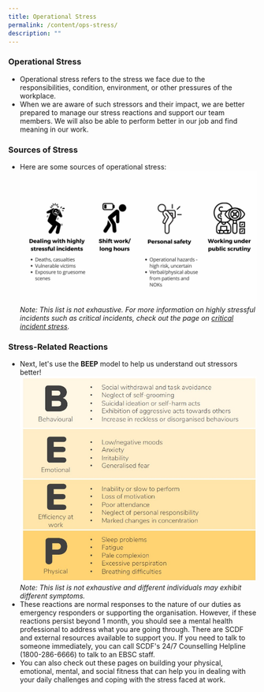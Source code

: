 ```yaml
---
title: Operational Stress
permalink: /content/ops-stress/
description: ""
---
```

### Operational Stress
* Operational stress refers to the stress we face due to the responsibilities, condition, environment, or other pressures of the workplace.
* When we are aware of such stressors and their impact, we are better prepared to manage our stress reactions and support our team members. We will also be able to perform better in our job and find meaning in our work.

### Sources of Stress
* Here are some sources of operational stress:![](/images/Ops%20Stress.jpg)*Note: This list is not exhaustive. For more information on highly stressful incidents such as critical incidents, check out the page on [critical incident stress](/content/critical-incident-stress).*

### Stress-Related Reactions
* Next, let's use the **BEEP** model to help us understand out stressors better!
![](/images/BEEP.jpg)*Note: This list is not exhaustive and different individuals may exhibit different symptoms.*
* These reactions are normal responses to the nature of our duties as emergency responders or supporting the organisation. However, if these reactions persist beyond 1 month, you should see a mental health professional to address what you are going through. There are SCDF and external resources available to support you. If you need to talk to someone immediately, you can call SCDF's 24/7 Counselling Helpline (1800-286-6666) to talk to an EBSC staff.
* You can also check out these pages on building your physical, emotional, mental, and social fitness that can help you in dealing with your daily challenges and coping with the stress faced at work.